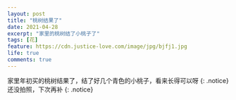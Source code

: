```yaml
---
layout: post
title: "桃树结果了"
date: 2021-04-28
excerpt: "家里的桃树结了小桃子了"
tags: [花]
feature: https://cdn.justice-love.com/image/jpg/bjfj1.jpg
life: true
comments: true
---
```

家里年初买的桃树结果了，结了好几个青色的小桃子，看来长得可以呀
{: .notice}
还没拍照，下次再补
{: .notice}
